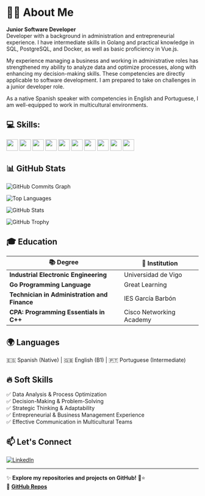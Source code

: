 # 🧑‍💼 About Me  

**Junior Software Developer**  
Developer with a background in administration and entrepreneurial experience. I have intermediate skills in Golang and practical knowledge in SQL, PostgreSQL, and Docker, as well as basic proficiency in Vue.js.  

My experience managing a business and working in administrative roles has strengthened my ability to analyze data and optimize processes, along with enhancing my decision-making skills. These competencies are directly applicable to software development. I am prepared to take on challenges in a junior developer role.

As a native Spanish speaker with competencies in English and Portuguese, I am well-equipped to work in multicultural environments.  


## 💻 Skills:
<a href="https://golang.org"><img src="https://img.shields.io/badge/Go-00ADD8?style=flat-square&logo=go&logoColor=white" height="30"></a>
<a href="https://www.mysql.com"><img src="https://img.shields.io/badge/SQL-003B57?style=flat-square&logo=MySQL&logoColor=white" height="30"></a>
<a href="https://www.postgresql.org"><img src="https://img.shields.io/badge/PostgreSQL-4169E1?style=flat-square&logo=postgresql&logoColor=white" height="30"></a>
<a href="https://www.docker.com"><img src="https://img.shields.io/badge/Docker-2496ED?style=flat-square&logo=docker&logoColor=white" height="30"></a>
<a href="https://vuejs.org"><img src="https://img.shields.io/badge/Vue.js-4FC08D?style=flat-square&logo=vue.js&logoColor=white" height="30"></a>
<a href="https://github.com"><img src="https://img.shields.io/badge/GitHub-181717?style=flat-square&logo=github&logoColor=white" height="30"></a>
<a href="https://www.postman.com"><img src="https://img.shields.io/badge/Postman-FF6C37?style=flat-square&logo=postman&logoColor=white" height="30"></a>
<a href="https://code.visualstudio.com"><img src="https://img.shields.io/badge/VS%20Code-007ACC?style=flat-square&logo=visual-studio-code&logoColor=white" height="30"></a>
<a href="https://dbeaver.io"><img src="https://img.shields.io/badge/DBeaver-4E4B5C?style=flat-square&logo=dbeaver&logoColor=white" height="30"></a>
<a href="https://slack.com"><img src="https://img.shields.io/badge/Slack-4A154B?style=flat-square&logo=slack&logoColor=white" height="30"></a>


## 📊 GitHub Stats  
![GitHub Commits Graph](https://ghchart.rshah.org/robertobouses)

![Top Languages](https://github-readme-stats.vercel.app/api/top-langs/?username=robertobouses&layout=compact)

![GitHub Stats](https://github-readme-stats.vercel.app/api?username=robertobouses&show_icons=true&theme=discord)

![GitHub Trophy](https://github-profile-trophy.vercel.app/?username=robertobouses&row=1&column=6&margin-w=15&theme=flat)




## 🎓 Education  

| 📚 **Degree**                                | 📍 **Institution**                |
|---------------------------------------------|-----------------------------------|
| **Industrial Electronic Engineering**       | Universidad de Vigo              |
| **Go Programming Language**                | Great Learning                   |
| **Technician in Administration and Finance**| IES García Barbón                |
| **CPA: Programming Essentials in C++**     | Cisco Networking Academy         |

## 🌍 Languages  
🇪🇸 Spanish (Native) | 🇬🇧 English (B1) | 🇵🇹 Portuguese (Intermediate)  

## 🔥 Soft Skills  
✅ Data Analysis & Process Optimization  
✅ Decision-Making & Problem-Solving  
✅ Strategic Thinking & Adaptability  
✅ Entrepreneurial & Business Management Experience  
✅ Effective Communication in Multicultural Teams  


## 📫 Let's Connect   

[![LinkedIn](https://img.shields.io/badge/LinkedIn-Connect-blue?logo=linkedin)](https://www.linkedin.com/in/robertobouses/)  


---
 
✨ **Explore my repositories and projects on GitHub!** 🚀⭐  
🔗 [**GitHub Repos**](https://github.com/robertobouses?tab=repositories)

